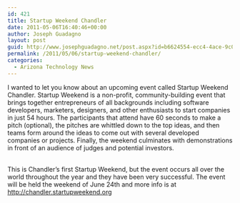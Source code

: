 ```yaml
---
id: 421
title: Startup Weekend Chandler
date: 2011-05-06T16:40:46+00:00
author: Joseph Guadagno
layout: post
guid: http://www.josephguadagno.net/post.aspx?id=b6624554-ecc4-4ace-9c00-ea4aaea11956
permalink: /2011/05/06/startup-weekend-chandler/
categories:
  - Arizona Technology News
---
```

<p>I wanted to let you know about an upcoming event called Startup Weekend Chandler. Startup Weekend is a non-profit, community-building event that brings together entrepreneurs of all backgrounds including software developers, marketers, designers, and other enthusiasts to start companies in just 54 hours. The participants that attend have 60 seconds to make a pitch (optional), the pitches are whittled down to the top ideas, and then teams form around the ideas to come out with several developed companies or projects. Finally, the weekend culminates with demonstrations in front of an audience of judges and potential investors.</p>  <p>   <br />This is Chandler’s first Startup Weekend, but the event occurs all over the world throughout the year and they have been very successful. The event will be held the weekend of June 24th and more info is at <a href="http://chandler.startupweekend.org/">http://chandler.startupweekend.org</a></p>